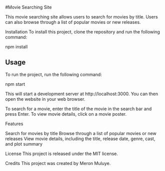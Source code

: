 #Movie Searching Site

This movie searching site allows users to search for movies by title. Users can also browse through a list of popular movies or new releases.

Installation
To install this project, clone the repository and run the following command:

npm install


## Usage

To run the project, run the following command:

npm start

This will start a development server at http://localhost:3000. You can then open the website in your web browser.

To search for a movie, enter the title of the movie in the search bar and press Enter. To view movie details, click on a movie poster.

Features

Search for movies by title
Browse through a list of popular movies or new releases
View movie details, including the title, release date, genre, cast, and plot summary


License
This project is released under the MIT license.

Credits
This project was created by Meron Muluye.
